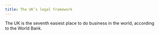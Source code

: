 ```yaml
---
title: The UK’s legal framework 
---
```


The UK is the seventh easiest place to do business in the world, according to the World Bank.
